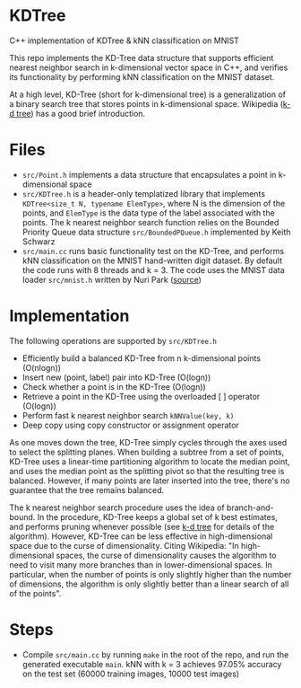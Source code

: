 # KDTree
C++ implementation of KDTree &amp; kNN classification on MNIST

This repo implements the KD-Tree data structure that supports efficient nearest neighbor search in k-dimensional vector space in C++, and verifies its functionality by performing kNN classification on the MNIST dataset.

At a high level, KD-Tree (short for k-dimensional tree) is a generalization of a binary search tree that stores points in k-dimensional space. Wikipedia ([k-d tree](https://en.wikipedia.org/wiki/K-d_tree)) has a good brief introduction.

# Files
- `src/Point.h` implements a data structure that encapsulates a point in k-dimensional space
- `src/KDTree.h` is a header-only templatized library that implements `KDTree<size_t N, typename ElemType>`, where N is the dimension of the points, and `ElemType` is the data type of the label associated with the points. The k nearest neighbor search function relies on the Bounded Priority Queue data structure `src/BoundedPQueue.h` implemented by Keith Schwarz
- `src/main.cc` runs basic functionality test on the KD-Tree, and performs kNN classification on the MNIST hand-written digit dataset. By default the code runs with 8 threads and k = 3. The code uses the MNIST data loader `src/mnist.h` written by Nuri Park ([source](https://github.com/projectgalateia/mnist))

# Implementation
The following operations are supported by `src/KDTree.h`
- Efficiently build a balanced KD-Tree from n k-dimensional points (O(nlogn))
- Insert new (point, label) pair into KD-Tree (O(logn))
- Check whether a point is in the KD-Tree (O(logn))
- Retrieve a point in the KD-Tree using the overloaded [ ] operator (O(logn))
- Perform fast k nearest neighbor search `kNNValue(key, k)`
- Deep copy using copy constructor or assignment operator

As one moves down the tree, KD-Tree simply cycles through the axes used to select the splitting planes. When building a subtree from a set of points, KD-Tree uses a linear-time partitioning algorithm to locate the median point, and uses the median point as the splitting pivot so that the resulting tree is balanced. However, if many points are later inserted into the tree, there's no guarantee that the tree remains balanced.

The k nearest neighbor search procedure uses the idea of branch-and-bound. In the procedure, KD-Tree keeps a global set of k best estimates, and performs pruning whenever possible (see [k-d tree](https://en.wikipedia.org/wiki/K-d_tree) for details of the algorithm). However, KD-Tree can be less effective in high-dimensional space due to the curse of dimensionality. Citing Wikipedia: "In high-dimensional spaces, the curse of dimensionality causes the algorithm to need to visit many more branches than in lower-dimensional spaces. In particular, when the number of points is only slightly higher than the number of dimensions, the algorithm is only slightly better than a linear search of all of the points".

# Steps
- Compile `src/main.cc` by running `make` in the root of the repo, and run the generated executable `main`. kNN with k = 3 achieves 97.05% accuracy on the test set (60000 training images, 10000 test images)
